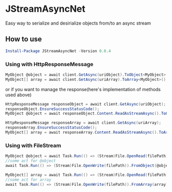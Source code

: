 # JStreamAsyncNet

Easy way to serialize and desirialize objects from/to an async stream

## How to use

```powershell
Install-Package JStreamAsyncNet -Version 0.0.4
```

### Using with HttpResponseMessage

```c#
MyObject @object = await client.GetAsync(uriObject).ToObject<MyObject>();
MyObject[] array = await client.GetAsync(uriArray).ToArray<MyObject>();
```

or if you want to manage the response(here's implementation of methods used above)

```c#
HttpResponseMessage responseObject = await client.GetAsync(uriObject);
responseObject.EnsureSuccessStatusCode();
MyObject @object = await responseObject.Content.ReadAsStreamAsync().ToObject<MyObject>();

HttpResponseMessage responseArray = await client.GetAsync(uriArray);
responseArray.EnsureSuccessStatusCode();
MyObject[] array = await responseArray.Content.ReadAsStreamAsync().ToArray<MyObject>();
```

### Using with FileStream

```c#
MyObject @object = await Task.Run(() => (Stream)File.OpenRead(filePath)).ToObject<MyObject>();
//some act for @object
await Task.Run(() => (Stream)File.OpenWrite(filePath)).FromObject(@object);

MyObject[] array = await Task.Run(() => (Stream)File.OpenRead(filePath)).ToArray<MyObject>();
//some act for array
await Task.Run(() => (Stream)File.OpenWrite(filePath)).FromArray(array);
```
